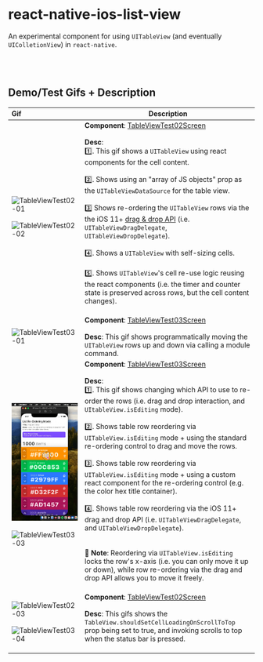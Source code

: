 # react-native-ios-list-view

An experimental component for using `UITableView` (and eventually `UIColletionView`) in `react-native`.

<br><br>

## Demo/Test Gifs + Description

| Gif                                                          | Description                                                  |
| :----------------------------------------------------------- | ------------------------------------------------------------ |
| ![TableViewTest02-01](./assets/TableViewTest02-01.gif)<br><br>![TableViewTest02-02](./assets/TableViewTest02-02.gif) | **Component**: [TableViewTest02Screen](example/src/examples/TableViewTest02Screen/TableViewTest02Screen.tsx)<br><br>**Desc**:<br>1️⃣. This gif shows a `UITableView` using react components for the cell content.<br><br>2️⃣. Shows using an "array of JS objects" prop as the `UITableViewDataSource` for the table view.<br><br>3️⃣  Shows re-ordering the `UITableView` rows via the the iOS 11+  [drag & drop API](https://developer.apple.com/documentation/uikit/drag_and_drop) (i.e. `UITableViewDragDelegate`, `UITableViewDropDelegate`).<br><br>4️⃣. Shows a `UITableView` with self-sizing cells.<br><br>5️⃣. Shows `UITableView`'s cell re-use logic reusing the react components (i.e. the timer and counter state is preserved across rows, but the cell content changes).<br><br> |
| ![TableViewTest03-01](./assets/TableViewTest03-01.gif)       | **Component**: [TableViewTest03Screen](example/src/examples/TableViewTest03Screen/TableViewTest03Screen.tsx)<br><br>**Desc**: This gif shows programmatically moving the `UITableView` rows up and down via calling a module command. |
| ![TableViewTest03-02](./assets/TableViewTest03-02.gif) <br><br>![TableViewTest03-03](./assets/TableViewTest03-03.gif) | **Component**: [TableViewTest03Screen](example/src/examples/TableViewTest03Screen/TableViewTest03Screen.tsx)<br><br>**Desc**:<br>1️⃣. This gif shows changing which API to use to re-order the rows (i.e. drag and drop interaction, and `UItableView.isEditing` mode).<br><br>2️⃣. Shows table row reordering via `UITableView.isEditing` mode + using the standard re-ordering control to drag and move the rows.<br><br>3️⃣. Shows table row reordering via `UITableView.isEditing` mode + using a custom react component for the re-ordering control (e.g. the color hex title container).<br><br>4️⃣. Shows table row reordering via the iOS 11+ drag and drop API (i.e. `UITableViewDragDelegate`, and `UITableViewDropDelegate`).<br><br><br>📝 **Note**: Reordering via `UITableView.isEditing` locks the row's x-axis (i.e. you can only move it up or down), while row re-ordering via the drag and drop API allows you to move it freely.<br><br> |
| ![TableViewTest02-03](./assets/TableViewTest02-03.gif)<br><br>![TableViewTest03-04](./assets/TableViewTest03-04.gif) | **Component**: [TableViewTest02Screen](example/src/examples/TableViewTest02Screen/TableViewTest02Screen.tsx)<br/><br/>**Desc**: This gifs shows the `TableView.shouldSetCellLoadingOnScrollToTop` prop being set to true, and invoking scrolls to top when the status bar is pressed.<br/><br/> |

